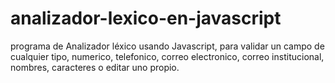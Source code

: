 # analizador-lexico-en-javascript
programa de Analizador léxico usando Javascript, para validar un campo de cualquier tipo, numerico, telefonico, correo electronico, correo institucional, nombres, caracteres o editar uno propio.
